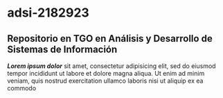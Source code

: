 # adsi-2182923
## Repositorio en TGO en Análisis y Desarrollo de Sistemas de Información

***Lorem ipsum dolor*** sit amet, consectetur adipisicing elit, sed do eiusmod
tempor incididunt ut labore et dolore magna aliqua. Ut enim ad minim veniam,
quis nostrud exercitation ullamco laboris nisi ut aliquip ex ea commodo
